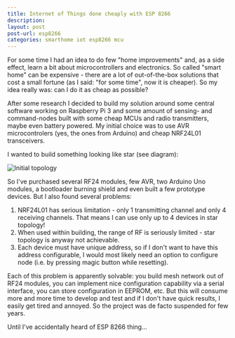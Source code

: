 ```yaml
---
title: Internet of Things done cheaply with ESP 8266
description: 
layout: post
post-url: esp8266
categories: smarthome iot esp8266 mcu
---
```

For some time I had an idea to do few "home improvements" and, as a side effect, learn a bit about microcontrollers and electronics. So called "smart home" can be expensive - there are a lot of out-of-the-box solutions that cost a small fortune (as I said: "for some time", now it is cheaper). So my idea really was: can I do it as cheap as possible?

After some research I decided to build my solution around some central software working on Raspberry Pi 3 and some amount of sensing- and command-nodes built with some cheap MCUs and radio transmitters, maybe even battery powered. My initial choice was to use AVR microcontrolers (yes, the ones from Arduino) and cheap NRF24L01 transceivers.

I wanted to build something looking like star (see diagram):

![Initial topology](http://www.plantuml.com/plantuml/proxy?cache=no&src=https://raw.githubusercontent.com/maciejmalecki/blog/master/sh/diagrams/basic-topology.puml)

So I've purchased several RF24 modules, few AVR, two Arduino Uno modules, a bootloader burning shield and even built a few prototype devices. But I also found several problems:
1. NRF24L01 has serious limitation - only 1 transmitting channel and only 4 receiving channels. That means I can use only up to 4 devices in star topology!
2. When used within building, the range of RF is seriously limited - star topology is anyway not achievable.
3. Each device must have unique address, so if I don't want to have this address configurable, I would most likely need an option to configure node (i.e. by pressing magic button while resetting).

Each of this problem is apparently solvable: you build mesh network out of RF24 modules, you can implement nice configuration capability via a serial interface, you can store configuration in EEPROM, etc. But this will consume more and more time to develop and test and if I don't have quick results, I easily get tired and annoyed. So the project was de facto suspended for few years. 

Until I've accidentally heard of ESP 8266 thing...